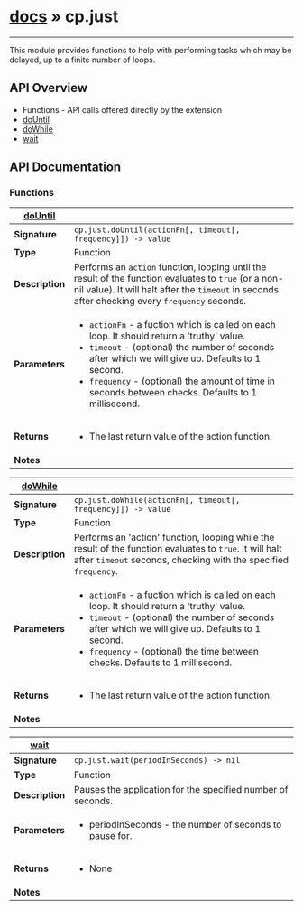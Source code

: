 # [docs](index.md) » cp.just
---

This module provides functions to help with performing tasks which may be
delayed, up to a finite number of loops.

## API Overview
* Functions - API calls offered directly by the extension
 * [doUntil](#doUntil)
 * [doWhile](#doWhile)
 * [wait](#wait)

## API Documentation

### Functions

| [doUntil](#doUntil)         |                                                                                     |
| --------------------------------------------|-------------------------------------------------------------------------------------|
| **Signature**                               | `cp.just.doUntil(actionFn[, timeout[, frequency]]) -> value`                                                                    |
| **Type**                                    | Function                                                                     |
| **Description**                             | Performs an `action` function, looping until the result of the function evaluates to `true` (or a non-nil value). It will halt after the `timeout` in seconds after checking every `frequency` seconds.                                                                     |
| **Parameters**                              | <ul><li>`actionFn`	- a fuction which is called on each loop. It should return a 'truthy' value.</li><li>`timeout`	- (optional) the number of seconds after which we will give up. Defaults to 1 second.</li><li>`frequency`	- (optional) the amount of time in seconds between checks. Defaults to 1 millisecond.</li></ul> |
| **Returns**                                 | <ul><li>The last return value of the action function.</li></ul>          |
| **Notes**                                   | <ul></ul>                |

| [doWhile](#doWhile)         |                                                                                     |
| --------------------------------------------|-------------------------------------------------------------------------------------|
| **Signature**                               | `cp.just.doWhile(actionFn[, timeout[, frequency]]) -> value`                                                                    |
| **Type**                                    | Function                                                                     |
| **Description**                             | Performs an 'action' function, looping while the result of the function evaluates to `true`. It will halt after `timeout` seconds, checking with the specified `frequency`.                                                                     |
| **Parameters**                              | <ul><li>`actionFn`	- a fuction which is called on each loop. It should return a 'truthy' value.</li><li>`timeout`	- (optional) the number of seconds after which we will give up. Defaults to 1 second.</li><li>`frequency`	- (optional) the time between checks. Defaults to 1 millisecond.</li></ul> |
| **Returns**                                 | <ul><li>The last return value of the action function.</li></ul>          |
| **Notes**                                   | <ul></ul>                |

| [wait](#wait)         |                                                                                     |
| --------------------------------------------|-------------------------------------------------------------------------------------|
| **Signature**                               | `cp.just.wait(periodInSeconds) -> nil`                                                                    |
| **Type**                                    | Function                                                                     |
| **Description**                             | Pauses the application for the specified number of seconds.                                                                     |
| **Parameters**                              | <ul><li>periodInSeconds - the number of seconds to pause for.</li></ul> |
| **Returns**                                 | <ul><li>None</li></ul>          |
| **Notes**                                   | <ul></ul>                |


